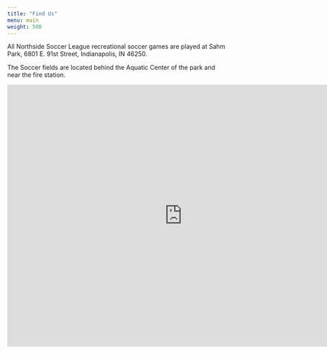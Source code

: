 ```yaml
---
title: "Find Us"
menu: main
weight: 500
---
```


All Northside Soccer League recreational soccer games are played at
Sahm Park, 6801 E. 91st Street, Indianapolis, IN 46250. 

The Soccer fields are located behind the Aquatic Center of the park
and near the fire station.

<div class="text-center">
<iframe src="https://www.google.com/maps/embed?pb=!1m14!1m8!1m3!1d24481.031379000004!2d-86.053247!3d39.916131!3m2!1i1024!2i768!4f13.1!3m3!1m2!1s0x8814b2d5635afae1%3A0x3baf15cd1892ebb9!2s6801+E+91st+St%2C+Indianapolis%2C+IN+46250!5e0!3m2!1sen!2sus!4v1483765133920" width="800" height="600" frameborder="0" style="border:0" allowfullscreen></iframe>
</div>
